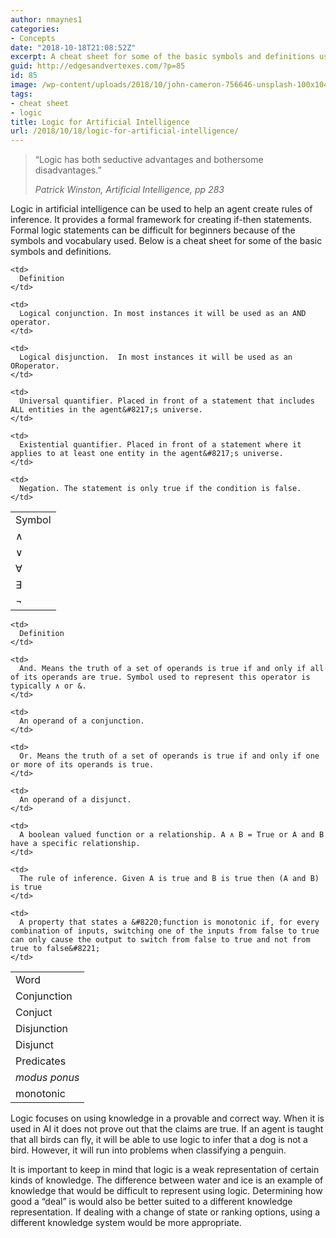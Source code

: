 ```yaml
---
author: nmaynes1
categories:
- Concepts
date: "2018-10-18T21:08:52Z"
excerpt: A cheat sheet for some of the basic symbols and definitions used in AI logic.
guid: http://edgesandvertexes.com/?p=85
id: 85
image: /wp-content/uploads/2018/10/john-cameron-756646-unsplash-100x104.jpg
tags:
- cheat sheet
- logic
title: Logic for Artificial Intelligence
url: /2018/10/18/logic-for-artificial-intelligence/
---
```

<blockquote class="wp-block-quote">
  <p>
    &#8220;Logic has both seductive advantages and bothersome disadvantages.&#8221;
  </p>
  
  <cite>Patrick Winston, Artificial Intelligence, pp 283</cite>
</blockquote>

Logic in artificial intelligence can be used to help an agent create rules of inference. It provides a formal framework for creating if-then statements. Formal logic statements can be difficult for beginners because of the symbols and vocabulary used. Below is a cheat sheet for some of the basic symbols and definitions.

<table class="wp-block-table">
  <tr>
    <td>
      Symbol
    </td>
    
    <td>
      Definition
    </td>
  </tr>
  
  <tr>
    <td>
      ∧
    </td>
    
    <td>
      Logical conjunction. In most instances it will be used as an AND operator.
    </td>
  </tr>
  
  <tr>
    <td>
      ∨
    </td>
    
    <td>
      Logical disjunction.  In most instances it will be used as an ORoperator.
    </td>
  </tr>
  
  <tr>
    <td>
      ∀
    </td>
    
    <td>
      Universal quantifier. Placed in front of a statement that includes ALL entities in the agent&#8217;s universe. 
    </td>
  </tr>
  
  <tr>
    <td>
      ∃
    </td>
    
    <td>
      Existential quantifier. Placed in front of a statement where it applies to at least one entity in the agent&#8217;s universe.
    </td>
  </tr>
  
  <tr>
    <td>
      ¬
    </td>
    
    <td>
      Negation. The statement is only true if the condition is false.
    </td>
  </tr>
</table>

<table class="wp-block-table">
  <tr>
    <td>
      Word
    </td>
    
    <td>
      Definition
    </td>
  </tr>
  
  <tr>
    <td>
      Conjunction
    </td>
    
    <td>
      And. Means the truth of a set of operands is true if and only if all of its operands are true. Symbol used to represent this operator is typically ∧ or &.
    </td>
  </tr>
  
  <tr>
    <td>
      Conjuct
    </td>
    
    <td>
      An operand of a conjunction.
    </td>
  </tr>
  
  <tr>
    <td>
      Disjunction
    </td>
    
    <td>
      Or. Means the truth of a set of operands is true if and only if one or more of its operands is true.
    </td>
  </tr>
  
  <tr>
    <td>
      Disjunct
    </td>
    
    <td>
      An operand of a disjunct. 
    </td>
  </tr>
  
  <tr>
    <td>
      Predicates
    </td>
    
    <td>
      A boolean valued function or a relationship. A ∧ B = True or A and B have a specific relationship.
    </td>
  </tr>
  
  <tr>
    <td>
      <em>modus ponus</em>
    </td>
    
    <td>
      The rule of inference. Given A is true and B is true then (A and B) is true
    </td>
  </tr>
  
  <tr>
    <td>
      monotonic
    </td>
    
    <td>
      A property that states a &#8220;function is monotonic if, for every combination of inputs, switching one of the inputs from false to true can only cause the output to switch from false to true and not from true to false&#8221;
    </td>
  </tr>
</table>

Logic focuses on using knowledge in a provable and correct way. When it is used in AI it does not prove out that the claims are true. If an agent is taught that all birds can fly, it will be able to use logic to infer that a dog is not a bird. However, it will run into problems when classifying a penguin. 

It is important to keep in mind that logic is a weak representation of certain kinds of knowledge. The difference between water and ice is an example of knowledge that would be difficult to represent using logic. Determining how good a &#8220;deal&#8221; is would also be better suited to a different knowledge representation. If dealing with a change of state or ranking options, using a different knowledge system would be more appropriate.